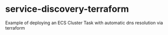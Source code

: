 # service-discovery-terraform
Example of deploying an ECS Cluster Task with automatic dns resolution via terraform
